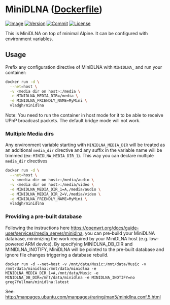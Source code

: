 # MiniDLNA ([Dockerfile](https://github.com/vladgh/docker_base_images/tree/master/minidlna))

[![Image](https://images.microbadger.com/badges/image/vladgh/minidlna.svg)](https://microbadger.com/images/vladgh/minidlna)
[![Version](https://images.microbadger.com/badges/version/vladgh/minidlna.svg)](https://microbadger.com/images/vladgh/minidlna)
[![Commit](https://images.microbadger.com/badges/commit/vladgh/minidlna.svg)](https://microbadger.com/images/vladgh/minidlna)
[![License](https://images.microbadger.com/badges/license/vladgh/minidlna.svg)](https://microbadger.com/images/vladgh/minidlna)

This is MiniDLNA on top of minimal Alpine.
It can be configured with environment variables.

## Usage

Prefix any configuration directive of MiniDLNA with `MINIDLNA_`
and run your container:

```sh
docker run -d \
  --net=host \
  -v <media dir on host>:/media \
  -e MINIDLNA_MEDIA_DIR=/media \
  -e MINIDLNA_FRIENDLY_NAME=MyMini \
  vladgh/minidlna
```

Note: You need to run the container in host mode for it to be able to receive UPnP broadcast packets. The default bridge mode will not work.

### Multiple Media dirs

Any environment variable starting with `MINIDLNA_MEDIA_DIR` will be treated as
an additional `media_dir` directive and any suffix in the variable name will
be trimmed (ex: `MINIDLNA_MEDIA_DIR_1`). This way you can declare multiple
`media_dir` directives

```sh
docker run -d \
  --net=host \
  -v <media dir on host>:/media/audio \
  -v <media dir on host>:/media/video \
  -e MINIDLNA_MEDIA_DIR_1=A,/media/audio \
  -e MINIDLNA_MEDIA_DIR_2=V,/media/video \
  -e MINIDLNA_FRIENDLY_NAME=MyMini \
  vladgh/minidlna
```

### Providing a pre-built database

Following the instructions here <https://openwrt.org/docs/guide-user/services/media_server/minidlna>, you can pre-build your MiniDLNA database, minimizing the work required by your MiniDLNA host (e.g. low-powered ARM device).
By specifying MINIDLNA_DB_DIR and MINIDLNA_INOTIFY, MiniDLNA will be pointed to the pre-built database and ignore file changes triggering a database rebuild.
```
docker run -d --net=host -v /mnt/data/Music:/mnt/data/Music -v /mnt/data/minidlna:/mnt/data/minidlna -e MINIDLNA_MEDIA_DIR_1=A,/mnt/data/Music -e MINIDLNA_DB_DIR=/mnt/data/minidlna -e MINIDLNA_INOTIFY=no greg7fullman/minidlna:latest
```

See: <http://manpages.ubuntu.com/manpages/raring/man5/minidlna.conf.5.html>
